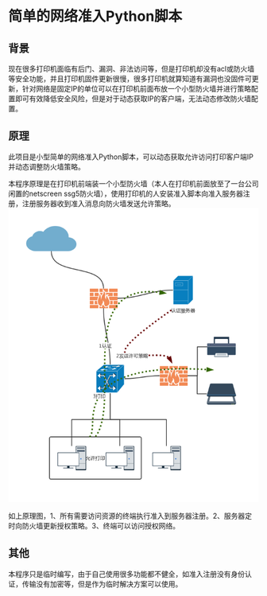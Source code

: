 简单的网络准入Python脚本
========

## 背景


现在很多打印机面临有后门、漏洞、非法访问等，但是打印机却没有acl或防火墙等安全功能，并且打印机固件更新很慢，很多打印机就算知道有漏洞也没固件可更新，针对网络是固定IP的单位可以在打印机前面布放一个小型防火墙并进行策略配置即可有效降低安全风险，但是对于动态获取IP的客户端，无法动态修改防火墙配置。

## 原理

此项目是小型简单的网络准入Python脚本，可以动态获取允许访问打印客户端IP并动态调整防火墙策略。

本程序原理是在打印机前端装一个小型防火墙（本人在打印机前面放至了一台公司闲置的netscreen ssg5防火墙），使用打印机的人安装准入脚本向准入服务器注册，注册服务器收到准入消息向防火墙发送允许策略。
![原理图](https://github.com/ziluobu/NetAuth/blob/master/1.png)
    
如上原理图，1、所有需要访问资源的终端执行准入到服务器注册。2、服务器定时向防火墙更新授权策略。3、终端可以访问授权网络。
## 其他

本程序只是临时编写，由于自己使用很多功能都不健全，如准入注册没有身份认证，传输没有加密等，但是作为临时解决方案可以使用。
